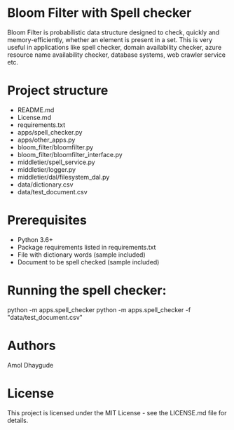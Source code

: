 # Bloom Filter with Spell checker

Bloom Filter is probabilistic data structure designed to check, quickly and memory-efficiently, whether an element is present in a set. This is very useful in applications like spell checker, domain availability checker, azure resource name availability checker, database systems, web crawler service etc.

# Project structure

- README.md
- License.md
- requirements.txt
- apps/spell_checker.py
- apps/other_apps.py
- bloom_filter/bloomfilter.py
- bloom_filter/bloomfilter_interface.py
- middletier/spell_service.py
- middletier/logger.py
- middletier/dal/filesystem_dal.py
- data/dictionary.csv
 - data/test_document.csv

# Prerequisites

- Python 3.6+
- Package requirements listed in requirements.txt
- File with dictionary words (sample included)
- Document to be spell checked (sample included)

# Running the spell checker:

  python -m apps.spell_checker 
  python -m apps.spell_checker -f "data/test_document.csv"

# Authors

  Amol Dhaygude

# License

This project is licensed under the MIT License - see the LICENSE.md file for details.
